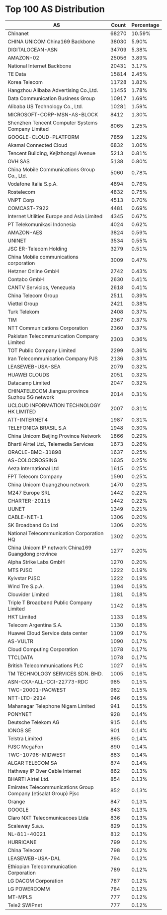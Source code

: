 # Top 100 AS Distribution
| AS | Count | Percentage |
|----|----|----|
| Chinanet | 68270 | 10.59% |
| CHINA UNICOM China169 Backbone | 38030 | 5.90% |
| DIGITALOCEAN-ASN | 34709 | 5.38% |
| AMAZON-02 | 25056 | 3.89% |
| National Internet Backbone | 20431 | 3.17% |
| TE Data | 15814 | 2.45% |
| Korea Telecom | 11728 | 1.82% |
| Hangzhou Alibaba Advertising Co.,Ltd. | 11455 | 1.78% |
| Data Communication Business Group | 10917 | 1.69% |
| Alibaba US Technology Co., Ltd. | 10281 | 1.59% |
| MICROSOFT-CORP-MSN-AS-BLOCK | 8412 | 1.30% |
| Shenzhen Tencent Computer Systems Company Limited | 8065 | 1.25% |
| GOOGLE-CLOUD-PLATFORM | 7859 | 1.22% |
| Akamai Connected Cloud | 6832 | 1.06% |
| Tencent Building, Kejizhongyi Avenue | 5213 | 0.81% |
| OVH SAS | 5138 | 0.80% |
| China Mobile Communications Group Co., Ltd. | 5060 | 0.78% |
| Vodafone Italia S.p.A. | 4894 | 0.76% |
| Rostelecom | 4832 | 0.75% |
| VNPT Corp | 4513 | 0.70% |
| COMCAST-7922 | 4481 | 0.69% |
| Internet Utilities Europe and Asia Limited | 4345 | 0.67% |
| PT Telekomunikasi Indonesia | 4024 | 0.62% |
| AMAZON-AES | 3824 | 0.59% |
| UNINET | 3534 | 0.55% |
| JSC ER-Telecom Holding | 3279 | 0.51% |
| China Mobile communications corporation | 3009 | 0.47% |
| Hetzner Online GmbH | 2742 | 0.43% |
| Contabo GmbH | 2630 | 0.41% |
| CANTV Servicios, Venezuela | 2618 | 0.41% |
| China Telecom Group | 2511 | 0.39% |
| Viettel Group | 2421 | 0.38% |
| Turk Telekom | 2408 | 0.37% |
| TIM | 2367 | 0.37% |
| NTT Communications Corporation | 2360 | 0.37% |
| Pakistan Telecommunication Company Limited | 2303 | 0.36% |
| TOT Public Company Limited | 2299 | 0.36% |
| Iran Telecommunication Company PJS | 2136 | 0.33% |
| LEASEWEB-USA-SEA | 2079 | 0.32% |
| HUAWEI CLOUDS | 2051 | 0.32% |
| Datacamp Limited | 2047 | 0.32% |
| CHINATELECOM Jiangsu province Suzhou 5G network | 2014 | 0.31% |
| UCLOUD INFORMATION TECHNOLOGY HK LIMITED | 2007 | 0.31% |
| ATT-INTERNET4 | 1987 | 0.31% |
| TELEFONICA BRASIL S.A | 1948 | 0.30% |
| China Unicom Beijing Province Network | 1866 | 0.29% |
| Bharti Airtel Ltd., Telemedia Services | 1673 | 0.26% |
| ORACLE-BMC-31898 | 1637 | 0.25% |
| AS-COLOCROSSING | 1635 | 0.25% |
| Aeza International Ltd | 1615 | 0.25% |
| FPT Telecom Company | 1590 | 0.25% |
| China Unicom Guangzhou network | 1470 | 0.23% |
| M247 Europe SRL | 1442 | 0.22% |
| CHARTER-20115 | 1442 | 0.22% |
| UUNET | 1349 | 0.21% |
| CABLE-NET-1 | 1306 | 0.20% |
| SK Broadband Co Ltd | 1306 | 0.20% |
| National Telecommunication Corporation HQ | 1302 | 0.20% |
| China Unicom IP network China169 Guangdong province | 1277 | 0.20% |
| Alpha Strike Labs GmbH | 1270 | 0.20% |
| MTS PJSC | 1222 | 0.19% |
| Kyivstar PJSC | 1222 | 0.19% |
| Wind Tre S.p.A. | 1194 | 0.19% |
| Clouvider Limited | 1181 | 0.18% |
| Triple T Broadband Public Company Limited | 1142 | 0.18% |
| HKT Limited | 1133 | 0.18% |
| Telecom Argentina S.A. | 1130 | 0.18% |
| Huawei Cloud Service data center | 1109 | 0.17% |
| AS-VULTR | 1090 | 0.17% |
| Cloud Computing Corporation | 1078 | 0.17% |
| TTCLDATA | 1078 | 0.17% |
| British Telecommunications PLC | 1027 | 0.16% |
| TM TECHNOLOGY SERVICES SDN. BHD. | 1005 | 0.16% |
| ASN-CXA-ALL-CCI-22773-RDC | 985 | 0.15% |
| TWC-20001-PACWEST | 982 | 0.15% |
| NTT-LTD-2914 | 946 | 0.15% |
| Mahanagar Telephone Nigam Limited | 941 | 0.15% |
| PONYNET | 928 | 0.14% |
| Deutsche Telekom AG | 915 | 0.14% |
| IONOS SE | 901 | 0.14% |
| Telstra Limited | 895 | 0.14% |
| PJSC MegaFon | 890 | 0.14% |
| TWC-10796-MIDWEST | 883 | 0.14% |
| ALGAR TELECOM SA | 874 | 0.14% |
| Hathway IP Over Cable Internet | 862 | 0.13% |
| BHARTI Airtel Ltd. | 854 | 0.13% |
| Emirates Telecommunications Group Company (etisalat Group) Pjsc | 852 | 0.13% |
| Orange | 847 | 0.13% |
| GOOGLE | 843 | 0.13% |
| Claro NXT Telecomunicacoes Ltda | 836 | 0.13% |
| Scaleway S.a.s. | 829 | 0.13% |
| NL-811-40021 | 812 | 0.13% |
| HURRICANE | 799 | 0.12% |
| China Telecom | 798 | 0.12% |
| LEASEWEB-USA-DAL | 794 | 0.12% |
| Ethiopian Telecommunication Corporation | 789 | 0.12% |
| LG DACOM Corporation | 787 | 0.12% |
| LG POWERCOMM | 784 | 0.12% |
| MT-MPLS | 777 | 0.12% |
| Tele2 SWIPnet | 777 | 0.12% |
